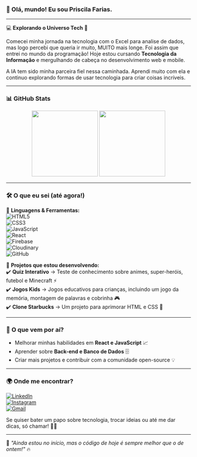### 👋 Olá, mundo! Eu sou Priscila Farias.  

---  

💻 **Explorando o Universo Tech** 🚀  

Comecei minha jornada na tecnologia com o Excel para analise de dados, mas logo percebi que queria ir muito, MUITO mais longe. Foi assim que entrei no mundo da programação! Hoje estou cursando **Tecnologia da Informação** e mergulhando de cabeça no desenvolvimento web e mobile. 

A IA tem sido minha parceira fiel nessa caminhada. Aprendi muito com ela e continuo explorando formas de usar tecnologia para criar coisas incríveis.  

---  

### 📊 **GitHub Stats**  
<div align="center">  
  <img height="180em" src="https://github-readme-stats.vercel.app/api?username=Pri-Farias&show_icons=true&theme=radical"/>  
  <img height="180em" src="https://github-readme-stats.vercel.app/api/top-langs/?username=Pri-Farias&layout=compact&langs_count=7&theme=radical"/>  
</div>  

---  

### 🛠️ **O que eu sei (até agora!)**  

📌 **Linguagens & Ferramentas:**  
![HTML5](https://img.shields.io/badge/HTML5-E34F26?style=for-the-badge&logo=html5&logoColor=white)  
![CSS3](https://img.shields.io/badge/CSS3-1572B6?style=for-the-badge&logo=css3&logoColor=white)  
![JavaScript](https://img.shields.io/badge/JavaScript-F7DF1E?style=for-the-badge&logo=javascript&logoColor=black)  
![React](https://img.shields.io/badge/React-20232A?style=for-the-badge&logo=react&logoColor=61DAFB)  
![Firebase](https://img.shields.io/badge/Firebase-FFCA28?style=for-the-badge&logo=firebase&logoColor=black)  
![Cloudinary](https://img.shields.io/badge/Cloudinary-3448C5?style=for-the-badge&logo=cloudinary&logoColor=white)  
![GitHub](https://img.shields.io/badge/GitHub-181717?style=for-the-badge&logo=github&logoColor=white)  

📌 **Projetos que estou desenvolvendo:**   
✔️ **Quiz Interativo** → Teste de conhecimento sobre animes, super-heróis, futebol e Minecraft ⚡  
✔️ **Jogos Kids** → Jogos educativos para crianças, incluindo um jogo da memória, montagem de palavras e cobrinha 🎮  
✔️ **Clone Starbucks** → Um projeto para aprimorar HTML e CSS 🍵  

---  

### 🚀 **O que vem por aí?**  
- Melhorar minhas habilidades em **React e JavaScript** 📈  
- Aprender sobre **Back-end e Banco de Dados** 🗄️  
- Criar mais projetos e contribuir com a comunidade open-source 💡  

---  

### 🌍 **Onde me encontrar?**  
[![LinkedIn](https://img.shields.io/badge/LinkedIn-0077B5?style=for-the-badge&logo=linkedin&logoColor=white)](https://www.linkedin.com/in/prifarias)  
[![Instagram](https://img.shields.io/badge/Instagram-E4405F?style=for-the-badge&logo=instagram&logoColor=white)](https://www.instagram.com/priscila_farias19)  
[![Gmail](https://img.shields.io/badge/Email-D14836?style=for-the-badge&logo=gmail&logoColor=white)](mailto:pri.farias2025@gmail.com)  

Se quiser bater um papo sobre tecnologia, trocar ideias ou até me dar dicas, só chamar! 🚀😃  

---  

📌 _"Ainda estou no início, mas o código de hoje é sempre melhor que o de ontem!"_ 🔥



